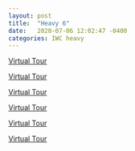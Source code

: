 ```yaml
---
layout: post
title:  "Heavy 6"
date:   2020-07-06 12:02:47 -0400
categories: IWC heavy
---
```



<a href="https://www.youvisit.com" class="virtualtour_embed"
title="Virtual Reality, Virtual Tour"
data-platform="v"
data-link-type="immersive"
data-inst="59882"
data-type="inline-embed"
data-image-width="100%"
data-image-height="100%"
data-image-quality="20">Virtual Tour</a>

<a href="https://www.youvisit.com" class="virtualtour_embed"
title="Virtual Reality, Virtual Tour"
data-platform="v"
data-link-type="immersive"
data-inst="59882"
data-type="inline-embed"
data-image-width="100%"
data-image-height="100%"
data-image-quality="20">Virtual Tour</a>

<a href="https://www.youvisit.com" class="virtualtour_embed"
title="Virtual Reality, Virtual Tour"
data-platform="v"
data-link-type="immersive"
data-inst="59882"
data-type="inline-embed"
data-image-width="100%"
data-image-height="100%"
data-image-quality="20">Virtual Tour</a>

<a href="https://www.youvisit.com" class="virtualtour_embed"
title="Virtual Reality, Virtual Tour"
data-platform="v"
data-link-type="immersive"
data-inst="59882"
data-type="inline-embed"
data-image-width="100%"
data-image-height="100%"
data-image-quality="20">Virtual Tour</a>

<a href="https://www.youvisit.com" class="virtualtour_embed"
title="Virtual Reality, Virtual Tour"
data-platform="v"
data-link-type="immersive"
data-inst="59882"
data-type="inline-embed"
data-image-width="100%"
data-image-height="100%"
data-image-quality="20">Virtual Tour</a>

<a href="https://www.youvisit.com" class="virtualtour_embed"
title="Virtual Reality, Virtual Tour"
data-platform="v"
data-link-type="immersive"
data-inst="59882"
data-type="inline-embed"
data-image-width="100%"
data-image-height="100%"
data-image-quality="20">Virtual Tour</a>
<script async="async" defer="defer" src="https://www.youvisit.com/tour/Embed/js3"></script>
